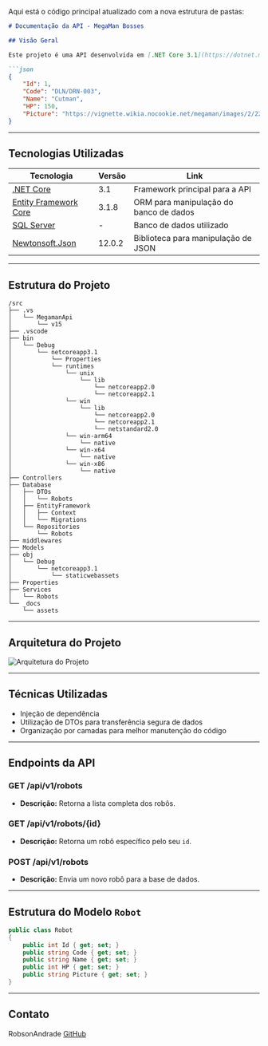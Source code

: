 Aqui está o código principal atualizado com a nova estrutura de pastas:

```markdown
# Documentação da API - MegaMan Bosses

## Visão Geral

Este projeto é uma API desenvolvida em [.NET Core 3.1](https://dotnet.microsoft.com/download/dotnet/3.1) para listar dados dos bosses da franquia MegaMan. A API fornece os dados em formato JSON conforme o exemplo abaixo:

```json
{
    "Id": 1,
    "Code": "DLN/DRN-003",
    "Name": "Cutman",
    "HP": 150,
    "Picture": "https://vignette.wikia.nocookie.net/megaman/images/2/22/Cutman.png"
}
```

---

## Tecnologias Utilizadas

| Tecnologia                                                                    | Versão | Link                                   |
| ----------------------------------------------------------------------------- | ------ | -------------------------------------- |
| [.NET Core](https://dotnet.microsoft.com/download/dotnet/3.1)                 | 3.1    | Framework principal para a API         |
| [Entity Framework Core](https://docs.microsoft.com/en-us/ef/core/)            | 3.1.8  | ORM para manipulação do banco de dados |
| [SQL Server](https://www.microsoft.com/pt-br/sql-server/sql-server-downloads) | -      | Banco de dados utilizado               |
| [Newtonsoft.Json](https://www.newtonsoft.com/json)                            | 12.0.2 | Biblioteca para manipulação de JSON    |

---

## Estrutura do Projeto

```
/src
├── .vs
│   └── MegamanApi
│       └── v15
├── .vscode
├── bin
│   └── Debug
│       └── netcoreapp3.1
│           └── Properties
│           └── runtimes
│               └── unix
│                   └── lib
│                       └── netcoreapp2.0
│                       └── netcoreapp2.1
│               └── win
│                   └── lib
│                       └── netcoreapp2.0
│                       └── netcoreapp2.1
│                       └── netstandard2.0
│               └── win-arm64
│                   └── native
│               └── win-x64
│                   └── native
│               └── win-x86
│                   └── native
├── Controllers
├── Database
│   ├── DTOs
│   │   └── Robots
│   ├── EntityFramework
│   │   ├── Context
│   │   └── Migrations
│   └── Repositories
│       └── Robots
├── middlewares
├── Models
├── obj
│   └── Debug
│       └── netcoreapp3.1
│           └── staticwebassets
├── Properties
├── Services
│   └── Robots
└── _docs
    └── assets
```

---

## Arquitetura do Projeto

![Arquitetura do Projeto](./_docs/architecture.png)

---

## Técnicas Utilizadas

- Injeção de dependência
- Utilização de DTOs para transferência segura de dados
- Organização por camadas para melhor manutenção do código

---

## Endpoints da API

### **GET /api/v1/robots**

- **Descrição:** Retorna a lista completa dos robôs.

### **GET /api/v1/robots/{id}**

- **Descrição:** Retorna um robô específico pelo seu `id`.

### **POST /api/v1/robots**

- **Descrição:** Envia um novo robô para a base de dados.

---

## Estrutura do Modelo `Robot`

```csharp
public class Robot
{
    public int Id { get; set; }
    public string Code { get; set; }
    public string Name { get; set; }
    public int HP { get; set; }
    public string Picture { get; set; }
}
```

---

## Contato

RobsonAndrade [GitHub](https://github.com/rdandrade2)
